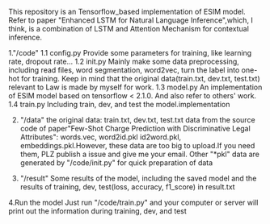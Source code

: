 This repository is an Tensorflow_based implementation of ESIM model. Refer to paper "Enhanced LSTM for Natural Language Inference",which, I think, is a combination of LSTM and Attention Mechanism for contextual inference.

1."/code"
1.1 config.py
Provide some parameters for training, like learning rate, dropout rate...
1.2 init.py
Mainly make some data preprocessing, including read files, word segmentation, word2vec, turn the label into one-hot for training. Keep in mind that the original data(train.txt, dev.txt, test.txt) relevant to Law is made by myself for work. 
1.3 model.py
An implementation of ESIM model based on tensorflow < 2.1.0. And also refer to others' work. 
1.4 train.py
Including train, dev, and test the model.implementation

2. "/data"
the original data: train.txt, dev.txt, test.txt
data from the source code of paper"Few-Shot Charge Prediction with Discriminative Legal Attributes": words.vec, word2id.pkl
id2word.pkl, embeddings.pkl.However, these data are too big to upload.If you need them, PLZ publish a issue and give me your email.
Other "*pkl" data are generated by "/code/init.py" for quick preparation of data

3. "/result"
Some results of the model, including the saved model and the results of training, dev, test(loss, accuracy, f1_score) in result.txt

4.Run the model
Just run "/code/train.py" and your computer or server will print out the information during training, dev, and test

